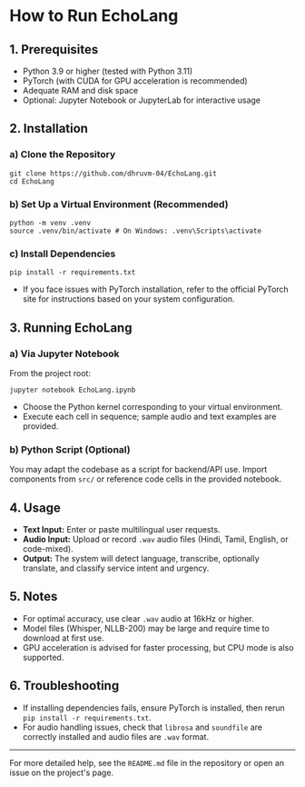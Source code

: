 # How to Run EchoLang

## 1. Prerequisites

- Python 3.9 or higher (tested with Python 3.11)
- PyTorch (with CUDA for GPU acceleration is recommended)
- Adequate RAM and disk space
- Optional: Jupyter Notebook or JupyterLab for interactive usage

## 2. Installation

### a) Clone the Repository
```git clone https://github.com/dhruvm-04/EchoLang.git```  
```cd EchoLang```

### b) Set Up a Virtual Environment (Recommended)

```python -m venv .venv```  
```source .venv/bin/activate # On Windows: .venv\Scripts\activate```


### c) Install Dependencies

```pip install -r requirements.txt```
- If you face issues with PyTorch installation, refer to the official PyTorch site for instructions based on your system configuration.

## 3. Running EchoLang

### a) Via Jupyter Notebook

From the project root:

```jupyter notebook EchoLang.ipynb```

- Choose the Python kernel corresponding to your virtual environment.
- Execute each cell in sequence; sample audio and text examples are provided.

### b) Python Script (Optional)

You may adapt the codebase as a script for backend/API use. Import components from `src/` or reference code cells in the provided notebook.

## 4. Usage

- **Text Input:** Enter or paste multilingual user requests.
- **Audio Input:** Upload or record `.wav` audio files (Hindi, Tamil, English, or code-mixed).
- **Output:** The system will detect language, transcribe, optionally translate, and classify service intent and urgency.

## 5. Notes

- For optimal accuracy, use clear `.wav` audio at 16kHz or higher.
- Model files (Whisper, NLLB-200) may be large and require time to download at first use.
- GPU acceleration is advised for faster processing, but CPU mode is also supported.

## 6. Troubleshooting

- If installing dependencies fails, ensure PyTorch is installed, then rerun `pip install -r requirements.txt`.
- For audio handling issues, check that `librosa` and `soundfile` are correctly installed and audio files are `.wav` format.

---

For more detailed help, see the `README.md` file in the repository or open an issue on the project's page.
